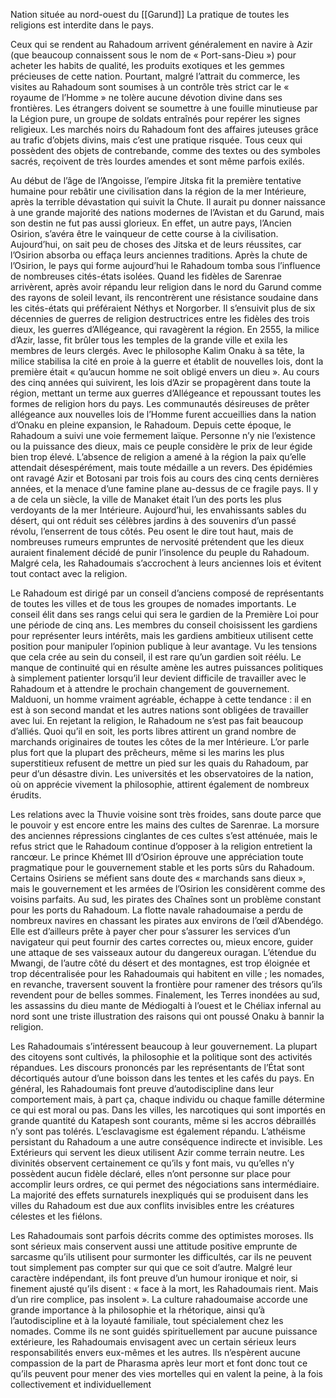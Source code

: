 Nation située au nord-ouest du [[Garund]]
La pratique de toutes les religions est interdite dans le pays.

Ceux qui se rendent au Rahadoum arrivent généralement en navire à Azir (que beaucoup connaissent sous le nom de « Port-sans-Dieu ») pour acheter les habits de qualité, les produits exotiques et les gemmes précieuses de cette nation. Pourtant, malgré l’attrait du commerce, les visites au Rahadoum sont soumises à un contrôle très strict car le « royaume de l’Homme » ne tolère aucune dévotion divine dans ses frontières. Les étrangers doivent se soumettre à une fouille minutieuse par la Légion pure, un groupe de soldats entraînés pour repérer les signes religieux.
Les marchés noirs du Rahadoum font des affaires juteuses grâce au trafic d’objets divins, mais c’est une pratique risquée. Tous ceux qui possèdent des objets de contrebande, comme des textes ou des symboles sacrés, reçoivent de très lourdes amendes et sont même parfois exilés.

Au début de l’âge de l’Angoisse, l’empire Jitska fit la première tentative humaine pour rebâtir une civilisation dans la région de la mer Intérieure, après la terrible dévastation qui suivit la Chute.
Il aurait pu donner naissance à une grande majorité des nations modernes de l’Avistan et du Garund, mais son destin ne fut pas aussi glorieux. En effet, un autre pays, l’Ancien Osirion, s’avéra être le vainqueur de cette course à la civilisation. Aujourd’hui, on sait peu de choses des Jitska et de leurs réussites, car l’Osirion absorba ou effaça leurs anciennes traditions.
Après la chute de l’Osirion, le pays qui forme aujourd’hui le Rahadoum tomba sous l’influence de nombreuses cités-états isolées. Quand les fidèles de Sarenrae arrivèrent, après avoir répandu leur religion dans le nord du Garund comme des rayons de soleil levant, ils rencontrèrent une résistance soudaine dans les cités-états qui préféraient Néthys et Norgorber.
Il s’ensuivit plus de six décennies de guerres de religion destructrices entre les fidèles des trois dieux, les guerres d’Allégeance, qui ravagèrent la région.
En 2555, la milice d’Azir, lasse, fit brûler tous les temples de la grande ville et exila les membres de leurs clergés. Avec le philosophe Kalim Onaku à sa tête, la milice stabilisa la cité en proie à la guerre et établit de nouvelles lois, dont la première était « qu’aucun homme ne soit obligé envers un dieu ».
Au cours des cinq années qui suivirent, les lois d’Azir se propagèrent dans toute la région, mettant un terme aux guerres d’Allégeance et repoussant toutes les formes de religion hors du pays. Les communautés désireuses de prêter allégeance aux nouvelles lois de l’Homme furent accueillies dans la nation d’Onaku en pleine expansion, le Rahadoum.
Depuis cette époque, le Rahadoum a suivi une voie fermement laïque. Personne n’y nie l’existence ou la puissance des dieux, mais ce peuple considère le prix de leur égide bien trop élevé. L’absence de religion a amené à la région la paix qu’elle attendait désespérément, mais toute médaille a un revers. Des épidémies ont ravagé Azir et Botosani par trois fois au cours des cinq cents dernières années, et la menace d’une famine plane au-dessus de ce fragile pays. Il y a de cela un siècle, la ville de Manaket était l’un des ports les plus verdoyants de la mer Intérieure. Aujourd’hui, les envahissants sables du désert, qui ont réduit ses célèbres jardins à des souvenirs d’un passé révolu, l’enserrent de tous côtés.
Peu osent le dire tout haut, mais de nombreuses rumeurs empruntes de nervosité prétendent que les dieux auraient finalement décidé de punir l’insolence du peuple du Rahadoum. Malgré cela, les Rahadoumais s’accrochent à leurs anciennes lois et évitent tout
contact avec la religion.

Le Rahadoum est dirigé par un conseil d’anciens composé de représentants de toutes les villes et de tous les groupes de nomades importants. Le conseil élit dans ses rangs celui qui sera le gardien de la Première Loi pour une période de cinq ans. Les membres
du conseil choisissent les gardiens pour représenter leurs intérêts, mais les gardiens ambitieux utilisent cette position pour manipuler l’opinion publique à leur avantage. Vu les tensions que cela crée au sein du conseil, il est rare qu’un gardien soit réélu.
Le manque de continuité qui en résulte amène les autres puissances politiques à simplement patienter lorsqu’il leur devient difficile de travailler avec le Rahadoum et à attendre le prochain changement de gouvernement.
Malduoni, un homme vraiment agréable, échappe à cette tendance : il en est à son second mandat et les autres nations sont obligées de travailler avec lui.
En rejetant la religion, le Rahadoum ne s’est pas fait beaucoup d’alliés. Quoi qu’il en soit, les ports libres attirent un grand nombre de marchands originaires de toutes les côtes de la mer Intérieure. L’or parle plus fort que la plupart des prêcheurs, même si les marins les plus superstitieux refusent de mettre un pied sur les quais du Rahadoum, par peur d’un désastre divin. Les universités et les observatoires de la nation, où on apprécie vivement la philosophie, attirent également de nombreux érudits.

Les relations avec la Thuvie voisine sont très froides, sans doute parce que le pouvoir y est encore entre les mains des cultes de Sarenrae. La morsure des anciennes répressions cinglantes de ces cultes s’est atténuée, mais le refus strict que le Rahadoum continue d’opposer à la religion entretient la rancœur.
Le prince Khémet III d’Osirion éprouve une appréciation toute pragmatique pour le gouvernement stable et les ports sûrs du Rahadoum. Certains Osiriens se méfient sans doute des « marchands sans dieux », mais le gouvernement et les armées de l’Osirion les considèrent comme des voisins parfaits.
Au sud, les pirates des Chaînes sont un problème constant pour les ports du Rahadoum.
La flotte navale rahadoumaise a perdu de nombreux navires en chassant les pirates aux environs de l’œil d’Abendégo. Elle est d’ailleurs prête à payer cher pour s’assurer les services d’un navigateur qui peut fournir des cartes correctes ou, mieux encore, guider une attaque de ses vaisseaux autour du dangereux ouragan.
L’étendue du Mwangi, de l’autre côté du désert et des montagnes, est trop éloignée et trop décentralisée pour les Rahadoumais qui habitent en ville ; les nomades, en revanche, traversent souvent la frontière pour ramener des trésors qu’ils revendent pour de belles sommes.
Finalement, les Terres inondées au sud, les assassins du dieu mante de Médiogalti à l’ouest et le Chéliax infernal au nord sont une triste illustration des raisons qui ont poussé Onaku à bannir la religion.

Les Rahadoumais s’intéressent beaucoup à leur gouvernement. La plupart des citoyens sont cultivés, la philosophie et la politique sont des activités répandues. Les discours prononcés par les représentants de l’État sont décortiqués autour d’une boisson dans les tentes et les cafés du pays. En général, les Rahadoumais font preuve d’autodiscipline dans leur comportement mais, à part ça, chaque individu ou chaque famille détermine ce qui est moral ou pas. Dans les villes, les narcotiques qui sont importés en grande quantité du Katapesh sont courants, même si les accros débraillés n’y sont pas tolérés. L’esclavagisme est également répandu.
L’athéisme persistant du Rahadoum a une autre conséquence indirecte et invisible. Les Extérieurs qui servent les dieux utilisent Azir comme terrain neutre. Les divinités observent certainement ce qu’ils y font mais, vu qu’elles n’y possèdent aucun fidèle déclaré, elles n’ont personne sur place pour accomplir leurs ordres, ce qui permet des négociations sans intermédiaire. La majorité des effets surnaturels inexpliqués qui se produisent dans les villes du Rahadoum est due aux conflits invisibles entre les créatures célestes et les fiélons.

Les Rahadoumais sont parfois décrits comme des optimistes moroses. Ils sont sérieux mais conservent aussi une attitude positive emprunte de sarcasme qu’ils utilisent pour surmonter les difficultés, car ils ne peuvent tout simplement pas compter sur qui que ce soit d’autre. Malgré leur caractère indépendant, ils font preuve d’un humour ironique et noir, si finement ajusté qu’ils disent : « face à la mort, les Rahadoumais rient. Mais d’un rire complice, pas insolent ».
La culture rahadoumaise accorde une grande importance à la philosophie et la rhétorique, ainsi qu’à l’autodiscipline et à la loyauté familiale, tout spécialement chez les nomades.
Comme ils ne sont guidés spirituellement par aucune puissance extérieure, les Rahadoumais envisagent avec un certain sérieux leurs responsabilités envers eux-mêmes et les autres. Ils n’espèrent aucune compassion de la part de Pharasma après leur mort et font donc tout ce qu’ils peuvent pour mener des vies mortelles qui en valent la peine, à la fois collectivement et individuellement